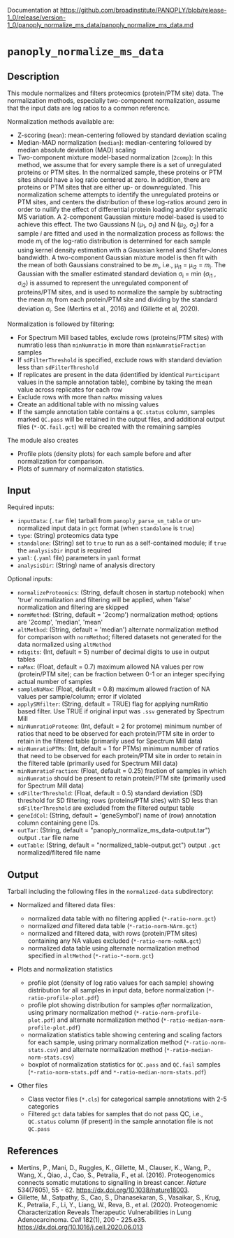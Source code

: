 Documentation at https://github.com/broadinstitute/PANOPLY/blob/release-1_0/release/version-1_0/panoply_normalize_ms_data/panoply_normalize_ms_data.md

# ```panoply_normalize_ms_data```

## Description

This module normalizes and filters proteomics (protein/PTM site) data. The normalization methods, especially two-component normalization, assume that the input data are log ratios to a common reference. 

Normalization methods available are:

* Z-scoring (`mean`): mean-centering followed by standard deviation scaling
* Median-MAD normalization (`median`): median-centering followed by median absolute deviation (MAD) scaling
* Two-component mixture model-based normalization (`2comp`): In this method, we assume that for every sample there is a set of unregulated proteins or PTM sites. In the normalized sample, these proteins or PTM sites should have a log ratio centered at zero. In addition, there are proteins or PTM sites that are either up- or downregulated. This normalization scheme attempts to identify the unregulated proteins or PTM sites, and centers the distribution of these log-ratios around zero in order to nullify the effect of differential protein loading and/or systematic MS variation. A 2-component Gaussian mixture model-based is used to achieve this effect. The two Gaussians N (&mu;<sub>1</sub>, &sigma;<sub>1</sub>) and N (&mu;<sub>2</sub>, &sigma;<sub>2</sub>) for a sample *i* are fitted and used in the normalization process as follows: the mode *m*<sub>i</sub> of the log-ratio distribution is determined for each sample using kernel density estimation with a Gaussian kernel and Shafer-Jones bandwidth. A two-component Gaussian mixture model is then fit with the mean of both Gaussians constrained to be *m*<sub>i</sub>, i.e., &mu;<sub>i1</sub> = &mu;<sub>i2</sub> = *m*<sub>i</sub>. The Gaussian with the smaller estimated standard deviation &sigma;<sub>i</sub> = min (&sigma;<sub>i1</sub> , &sigma;<sub>i2</sub>) is assumed to represent the unregulated component of proteins/PTM sites, and is used to normalize the sample by subtracting the mean *m*<sub>i</sub> from each protein/PTM site and dividing by the standard deviation &sigma;<sub>i</sub>. See (Mertins et al., 2016) and (Gillette et al, 2020).

Normalization is followed by filtering:

* For Spectrum Mill based tables, exclude rows (proteins/PTM sites) with numratio less than `minNumratio` in more than `minNumratioFraction` samples
* If `sdFilterThreshold` is specified, exclude rows with standard deviation less than `sdFilterThreshold`
* If replicates are present in the data (identified by identical `Participant` values in the sample annotation table), combine by taking the mean value across replicates for each row
* Exclude rows with more than `naMax` missing values
* Create an additional table with no missing values
* If the sample annotation table contains a `QC.status` column, samples marked `QC.pass` will be retained in the output files, and additional output files (`*-QC.fail.gct`) will be created with the remaining samples

The module also creates

* Profile plots (density plots) for each sample before and after normalization for comparison.
* Plots of summary of normalizaton statistics.


## Input

Required inputs:

* ```inputData```: (`.tar` file) tarball from ```panoply_parse_sm_table``` or un-normalized input data in `gct` format (when `standalone` is `true`)
* ```type```: (String) proteomics data type
* ```standalone```: (String) set to ```true``` to run as a self-contained module; if ```true``` the ```analysisDir``` input is required
* ```yaml```: (`.yaml` file) parameters in `yaml` format
* ```analysisDir```: (String) name of analysis directory

Optional inputs:

* ```normalizeProteomics```: (String, default chosen in startup notebook) when 'true' normalization and filtering will be applied, when 'false' normalization and filtering are skipped
* ```normMethod```: (String, default = '2comp') normalization method; options are '2comp', 'median', 'mean'
* ```altMethod```: (String, default = 'median') alternate normalization method for comparison with `normMethod`; filtered datasets not generated for the data normalized using `altMethod`
* ```ndigits```: (Int, default = 5) number of decimal digits to use in output tables
* ```naMax```: (Float, default = 0.7) maximum allowed NA values per row (protein/PTM site); can be fraction between 0-1 or an integer specifying actual number of samples
* ```sampleNaMax```: (Float, default = 0.8) maximum allowed fraction of NA values per sample/column; error if violated
* ```applySMfilter```: (String, default = TRUE) flag for applying numRatio based filter. Use TRUE if original input was `.ssv` generated by Spectrum Mill 
* ```minNumratioProteome```: (Int, default = 2 for protome) minimum number of ratios that need to be observed for each protein/PTM site in order to retain in the filtered table (primarily used for Spectrum Mill data)
* ```minNumratioPTMs```: (Int, default = 1 for PTMs) minimum number of ratios that need to be observed for each protein/PTM site in order to retain in the filtered table (primarily used for Spectrum Mill data)
* ```minNumratioFraction```: (Float, default = 0.25) fraction of samples in which `minNumratio` should be present to retain protein/PTM site (primarily used for Spectrum Mill data)
* ```sdFilterThreshold```: (Float, default = 0.5) standard deviation (SD) threshold for SD filtering; rows (proteins/PTM sites) with SD less than `sdFilterThreshold` are excluded from the filtered output table
* ```geneIdCol```: (String, default = 'geneSymbol') name of (row) annotation column containing gene IDs.
* ```outTar```: (String, default = "panoply_normalize_ms_data-output.tar") output `.tar` file name
* ```outTable```: (String, default = "normalized_table-output.gct") output `.gct` normalized/filtered file name

## Output

Tarball including the following files in the `normalized-data` subdirectory: 

* Normalized and filtered data files:
	* normalized data table with no filtering applied (`*-ratio-norm.gct`)
	* normalized *and* filtered data table (`*-ratio-norm-NArm.gct`)
	* normalized and filtered data, with rows (protein/PTM sites) containing any NA values excluded (`*-ratio-norm-noNA.gct`)
	* normalized data table using alternate normalization method specified in `altMethod` (`*-ratio-*-norm.gct`)

* Plots and normalization statistics
	* profile plot (density of log ratio values for each sample) showing distribution for all samples in input data, before normalization (`*-ratio-profile-plot.pdf`)
	* profile plot showing distribution for samples *after* normalization, using primary normalization method (`*-ratio-norm-profile-plot.pdf`) and alternate normalization method (`*-ratio-median-norm-profile-plot.pdf`)
	* normalization statistics table showing centering and scaling factors for each sample, using primary normalization method (`*-ratio-norm-stats.csv`) and alternate normalization method (`*-ratio-median-norm-stats.csv`)
	* boxplot of normalization statistics for `QC.pass` and `QC.fail` samples (`*-ratio-norm-stats.pdf` and `*-ratio-median-norm-stats.pdf`)
	
* Other files
	* Class vector files (`*.cls`) for categorical sample annotations with 2-5 categories
	* Filtered `gct` data tables for samples that do not pass QC, i.e., `QC.status` column (if present) in the sample annotation file is not `QC.pass`

	
## References

* Mertins, P., Mani, D., Ruggles, K., Gillette, M., Clauser, K., Wang, P., Wang, X., Qiao, J., Cao, S., Petralia, F., et al. (2016). Proteogenomics connects somatic mutations to signalling in breast cancer. *Nature*  534(7605), 55 - 62. https://dx.doi.org/10.1038/nature18003.
* Gillette, M., Satpathy, S., Cao, S., Dhanasekaran, S., Vasaikar, S., Krug, K., Petralia, F., Li, Y., Liang, W., Reva, B., et al. (2020). Proteogenomic Characterization Reveals Therapeutic Vulnerabilities in Lung Adenocarcinoma. *Cell*  182(1), 200 - 225.e35. https://dx.doi.org/10.1016/j.cell.2020.06.013
